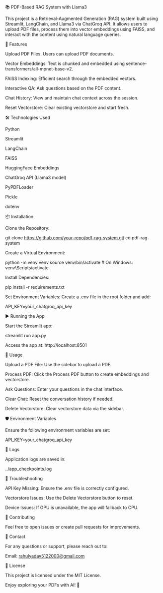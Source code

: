 📚 PDF-Based RAG System with Llama3

This project is a Retrieval-Augmented Generation (RAG) system built using Streamlit, LangChain, and Llama3 via ChatGroq API. It allows users to upload PDF files, process them into vector embeddings using FAISS, and interact with the content using natural language queries.

🚀 Features

Upload PDF Files: Users can upload PDF documents.

Vector Embeddings: Text is chunked and embedded using sentence-transformers/all-mpnet-base-v2.

FAISS Indexing: Efficient search through the embedded vectors.

Interactive QA: Ask questions based on the PDF content.

Chat History: View and maintain chat context across the session.

Reset Vectorstore: Clear existing vectorstore and start fresh.

🛠️ Technologies Used

Python

Streamlit

LangChain

FAISS

HuggingFace Embeddings

ChatGroq API (Llama3 model)

PyPDFLoader

Pickle

dotenv

📦 Installation

Clone the Repository:

git clone https://github.com/your-repo/pdf-rag-system.git
cd pdf-rag-system

Create a Virtual Environment:

python -m venv venv
source venv/bin/activate  # On Windows: venv\Scripts\activate

Install Dependencies:

pip install -r requirements.txt

Set Environment Variables:
Create a .env file in the root folder and add:

API_KEY=your_chatgroq_api_key

▶️ Running the App

Start the Streamlit app:

streamlit run app.py

Access the app at: http://localhost:8501

📄 Usage

Upload a PDF File: Use the sidebar to upload a PDF.

Process PDF: Click the Process PDF button to create embeddings and vectorstore.

Ask Questions: Enter your questions in the chat interface.

Clear Chat: Reset the conversation history if needed.

Delete Vectorstore: Clear vectorstore data via the sidebar.

🛡️ Environment Variables

Ensure the following environment variables are set:

API_KEY=your_chatgroq_api_key

📝 Logs

Application logs are saved in:

../app_checkpoints.log

🐞 Troubleshooting

API Key Missing: Ensure the .env file is correctly configured.

Vectorstore Issues: Use the Delete Vectorstore button to reset.

Device Issues: If GPU is unavailable, the app will fallback to CPU.

🤝 Contributing

Feel free to open issues or create pull requests for improvements.

📧 Contact

For any questions or support, please reach out to:

Email: rahulyadav5122000@gmail.com


📜 License

This project is licensed under the MIT License.

Enjoy exploring your PDFs with AI! 🚀

